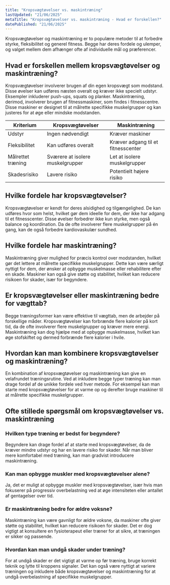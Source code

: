 ```yaml
---
title: "Kropsvægtøvelser vs. maskintræning"
lastUpdated: "21/06/2025"
metaTitle: "Kropsvægtøvelser vs. maskintræning - Hvad er forskellen?"
datePublished: "21/06/2025"
---
```


Kropsvægtøvelser og maskintræning er to populære metoder til at forbedre styrke, fleksibilitet og generel fitness. Begge har deres fordele og ulemper, og valget mellem dem afhænger ofte af individuelle mål og præferencer.

## Hvad er forskellen mellem kropsvægtøvelser og maskintræning?

Kropsvægtøvelser involverer brugen af din egen kropsvægt som modstand. Disse øvelser kan udføres næsten overalt og kræver ikke specielt udstyr. Eksempler inkluderer push-ups, squats og planker. Maskintræning, derimod, involverer brugen af fitnessmaskiner, som findes i fitnesscentre. Disse maskiner er designet til at målrette specifikke muskelgrupper og kan justeres for at øge eller mindske modstanden.

| Kriterium          | Kropsvægtøvelser                  | Maskintræning                      |
|--------------------|----------------------------------|------------------------------------|
| Udstyr             | Ingen nødvendigt                 | Kræver maskiner                    |
| Fleksibilitet      | Kan udføres overalt              | Kræver adgang til et fitnesscenter |
| Målrettet træning  | Sværere at isolere muskelgrupper | Let at isolere muskelgrupper       |
| Skadesrisiko       | Lavere risiko                    | Potentielt højere risiko           |

## Hvilke fordele har kropsvægtøvelser?

Kropsvægtøvelser er kendt for deres alsidighed og tilgængelighed. De kan udføres hvor som helst, hvilket gør dem ideelle for dem, der ikke har adgang til et fitnesscenter. Disse øvelser forbedrer ikke kun styrke, men også balance og koordination. Da de ofte involverer flere muskelgrupper på én gang, kan de også forbedre kardiovaskulær sundhed.

## Hvilke fordele har maskintræning?

Maskintræning giver mulighed for præcis kontrol over modstanden, hvilket gør det lettere at målrette specifikke muskelgrupper. Dette kan være særligt nyttigt for dem, der ønsker at opbygge muskelmasse eller rehabilitere efter en skade. Maskiner kan også give støtte og stabilitet, hvilket kan reducere risikoen for skader, især for begyndere.

## Er kropsvægtøvelser eller maskintræning bedre for vægttab?

Begge træningsformer kan være effektive til vægttab, men de arbejder på forskellige måder. Kropsvægtøvelser kan forbrænde flere kalorier på kort tid, da de ofte involverer flere muskelgrupper og kræver mere energi. Maskintræning kan dog hjælpe med at opbygge muskelmasse, hvilket kan øge stofskiftet og dermed forbrænde flere kalorier i hvile.

## Hvordan kan man kombinere kropsvægtøvelser og maskintræning?

En kombination af kropsvægtøvelser og maskintræning kan give en velafrundet træningsrutine. Ved at inkludere begge typer træning kan man drage fordel af de unikke fordele ved hver metode. For eksempel kan man starte med kropsvægtøvelser for at varme op og derefter bruge maskiner til at målrette specifikke muskelgrupper.

## Ofte stillede spørgsmål om kropsvægtøvelser vs. maskintræning

### Hvilken type træning er bedst for begyndere?

Begyndere kan drage fordel af at starte med kropsvægtøvelser, da de kræver mindre udstyr og har en lavere risiko for skader. Når man bliver mere komfortabel med træning, kan man gradvist introducere maskintræning.

### Kan man opbygge muskler med kropsvægtøvelser alene?

Ja, det er muligt at opbygge muskler med kropsvægtøvelser, især hvis man fokuserer på progressiv overbelastning ved at øge intensiteten eller antallet af gentagelser over tid.

### Er maskintræning bedre for ældre voksne?

Maskintræning kan være gavnligt for ældre voksne, da maskiner ofte giver støtte og stabilitet, hvilket kan reducere risikoen for skader. Det er dog vigtigt at konsultere en fysioterapeut eller træner for at sikre, at træningen er sikker og passende.

### Hvordan kan man undgå skader under træning?

For at undgå skader er det vigtigt at varme op før træning, bruge korrekt teknik og lytte til kroppens signaler. Det kan også være nyttigt at variere træningen og inkludere både kropsvægtøvelser og maskintræning for at undgå overbelastning af specifikke muskelgrupper.